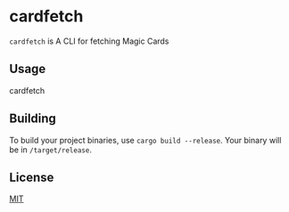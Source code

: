 # cardfetch

`cardfetch` is A CLI for fetching Magic Cards

## Usage

cardfetch <cardname>

## Building

To build your project binaries, use `cargo build --release`. Your binary will be in `/target/release`.

## License
[MIT](https://choosealicense.com/licenses/mit/)